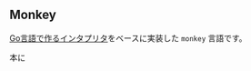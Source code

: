 
## Monkey

[Go言語で作るインタプリタ](https://www.amazon.co.jp/Go%E8%A8%80%E8%AA%9E%E3%81%A7%E3%81%A4%E3%81%8F%E3%82%8B%E3%82%A4%E3%83%B3%E3%82%BF%E3%83%97%E3%83%AA%E3%82%BF-Thorsten-Ball/dp/4873118220/ref=sr_1_1?adgrpid=52270124614&gclid=EAIaIQobChMInZfZycm35wIVR6qWCh0LRg_BEAAYASAAEgJCu_D_BwE&hvadid=338518266894&hvdev=c&hvlocphy=1009692&hvnetw=g&hvpos=1t1&hvqmt=e&hvrand=8174231056717738738&hvtargid=kwd-456677309977&hydadcr=27267_11561158&jp-ad-ap=0&keywords=go%E8%A8%80%E8%AA%9E%E3%81%A7%E3%81%A4%E3%81%8F%E3%82%8B%E3%82%A4%E3%83%B3%E3%82%BF%E3%83%97%E3%83%AA%E3%82%BF&qid=1580808234&sr=8-1)をベースに実装した `monkey` 言語です。

本に